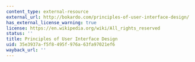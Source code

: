 ```yaml
---
content_type: external-resource
external_url: http://bokardo.com/principles-of-user-interface-design/
has_external_license_warning: true
license: https://en.wikipedia.org/wiki/All_rights_reserved
status: ''
title: Principles of User Interface Design
uid: 35e3937a-f5f8-495f-976a-63fa97021ef6
wayback_url: ''
---
```

